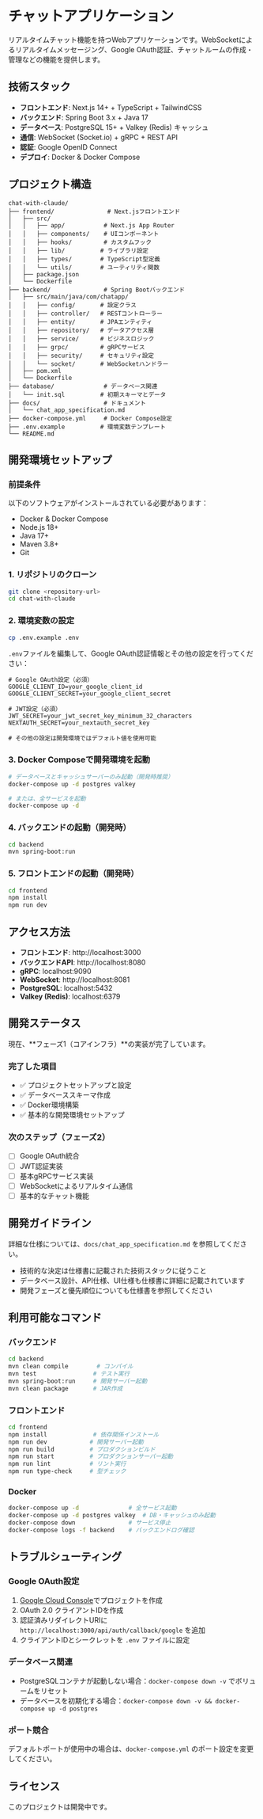 # チャットアプリケーション

リアルタイムチャット機能を持つWebアプリケーションです。WebSocketによるリアルタイムメッセージング、Google OAuth認証、チャットルームの作成・管理などの機能を提供します。

## 技術スタック

- **フロントエンド**: Next.js 14+ + TypeScript + TailwindCSS
- **バックエンド**: Spring Boot 3.x + Java 17
- **データベース**: PostgreSQL 15+ + Valkey (Redis) キャッシュ
- **通信**: WebSocket (Socket.io) + gRPC + REST API
- **認証**: Google OpenID Connect
- **デプロイ**: Docker & Docker Compose

## プロジェクト構造

```
chat-with-claude/
├── frontend/               # Next.jsフロントエンド
│   ├── src/
│   │   ├── app/           # Next.js App Router
│   │   ├── components/    # UIコンポーネント
│   │   ├── hooks/         # カスタムフック
│   │   ├── lib/          # ライブラリ設定
│   │   ├── types/        # TypeScript型定義
│   │   └── utils/        # ユーティリティ関数
│   ├── package.json
│   └── Dockerfile
├── backend/               # Spring Bootバックエンド
│   ├── src/main/java/com/chatapp/
│   │   ├── config/       # 設定クラス
│   │   ├── controller/   # RESTコントローラー
│   │   ├── entity/       # JPAエンティティ
│   │   ├── repository/   # データアクセス層
│   │   ├── service/      # ビジネスロジック
│   │   ├── grpc/         # gRPCサービス
│   │   ├── security/     # セキュリティ設定
│   │   └── socket/       # WebSocketハンドラー
│   ├── pom.xml
│   └── Dockerfile
├── database/              # データベース関連
│   └── init.sql          # 初期スキーマとデータ
├── docs/                  # ドキュメント
│   └── chat_app_specification.md
├── docker-compose.yml     # Docker Compose設定
├── .env.example          # 環境変数テンプレート
└── README.md
```

## 開発環境セットアップ

### 前提条件

以下のソフトウェアがインストールされている必要があります：

- Docker & Docker Compose
- Node.js 18+
- Java 17+
- Maven 3.8+
- Git

### 1. リポジトリのクローン

```bash
git clone <repository-url>
cd chat-with-claude
```

### 2. 環境変数の設定

```bash
cp .env.example .env
```

`.env`ファイルを編集して、Google OAuth認証情報とその他の設定を行ってください：

```env
# Google OAuth設定（必須）
GOOGLE_CLIENT_ID=your_google_client_id
GOOGLE_CLIENT_SECRET=your_google_client_secret

# JWT設定（必須）
JWT_SECRET=your_jwt_secret_key_minimum_32_characters
NEXTAUTH_SECRET=your_nextauth_secret_key

# その他の設定は開発環境ではデフォルト値を使用可能
```

### 3. Docker Composeで開発環境を起動

```bash
# データベースとキャッシュサーバーのみ起動（開発時推奨）
docker-compose up -d postgres valkey

# または、全サービスを起動
docker-compose up -d
```

### 4. バックエンドの起動（開発時）

```bash
cd backend
mvn spring-boot:run
```

### 5. フロントエンドの起動（開発時）

```bash
cd frontend
npm install
npm run dev
```

## アクセス方法

- **フロントエンド**: http://localhost:3000
- **バックエンドAPI**: http://localhost:8080
- **gRPC**: localhost:9090
- **WebSocket**: http://localhost:8081
- **PostgreSQL**: localhost:5432
- **Valkey (Redis)**: localhost:6379

## 開発ステータス

現在、**フェーズ1（コアインフラ）**の実装が完了しています。

### 完了した項目
- ✅ プロジェクトセットアップと設定
- ✅ データベーススキーマ作成
- ✅ Docker環境構築
- ✅ 基本的な開発環境セットアップ

### 次のステップ（フェーズ2）
- [ ] Google OAuth統合
- [ ] JWT認証実装
- [ ] 基本gRPCサービス実装
- [ ] WebSocketによるリアルタイム通信
- [ ] 基本的なチャット機能

## 開発ガイドライン

詳細な仕様については、`docs/chat_app_specification.md` を参照してください。

- 技術的な決定は仕様書に記載された技術スタックに従うこと
- データベース設計、API仕様、UI仕様も仕様書に詳細に記載されています
- 開発フェーズと優先順位についても仕様書を参照してください

## 利用可能なコマンド

### バックエンド
```bash
cd backend
mvn clean compile        # コンパイル
mvn test                # テスト実行
mvn spring-boot:run     # 開発サーバー起動
mvn clean package       # JAR作成
```

### フロントエンド
```bash
cd frontend
npm install             # 依存関係インストール
npm run dev            # 開発サーバー起動
npm run build          # プロダクションビルド
npm run start          # プロダクションサーバー起動
npm run lint           # リント実行
npm run type-check     # 型チェック
```

### Docker
```bash
docker-compose up -d              # 全サービス起動
docker-compose up -d postgres valkey  # DB・キャッシュのみ起動
docker-compose down               # サービス停止
docker-compose logs -f backend    # バックエンドログ確認
```

## トラブルシューティング

### Google OAuth設定

1. [Google Cloud Console](https://console.cloud.google.com/)でプロジェクトを作成
2. OAuth 2.0 クライアントIDを作成
3. 認証済みリダイレクトURIに `http://localhost:3000/api/auth/callback/google` を追加
4. クライアントIDとシークレットを `.env` ファイルに設定

### データベース関連

- PostgreSQLコンテナが起動しない場合：`docker-compose down -v` でボリュームをリセット
- データベースを初期化する場合：`docker-compose down -v && docker-compose up -d postgres`

### ポート競合

デフォルトポートが使用中の場合は、`docker-compose.yml` のポート設定を変更してください。

## ライセンス

このプロジェクトは開発中です。